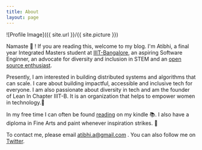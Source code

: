 ```yaml
---
title: About
layout: page
---
```

![Profile Image]({{ site.url }}/{{ site.picture }})

Namaste 🙏 ! 
If you are reading this, welcome to my blog. I'm Atibhi, a final year Integrated Masters student at [IIIT-Bangalore](https://www.iiitb.ac.in/), an aspiring Software Enginner, an advocate for diversity and inclusion in STEM and an [open source enthusiast](https://www.redhat.com/en/about/women-in-open-source).

Presently, I am interested in building distributed systems and algorithms that can scale. I care about building impactful, accessible and inclusive tech for everyone. I am also passionate about diversity in tech and am the founder of Lean In Chapter IIIT-B. It is an organization that helps to empower women in technology.💜

In my free time I can often be found [reading](https://www.goodreads.com/user/show/74108752-atibhi-agrawal) on my kindle 📚. I also have a diploma in Fine Arts and paint whenever inspiration strikes. 🎨

To contact me, please email atibhi.a@gmail.com . You can also follow me on [Twitter](https://twitter.com/atibhi_a).

